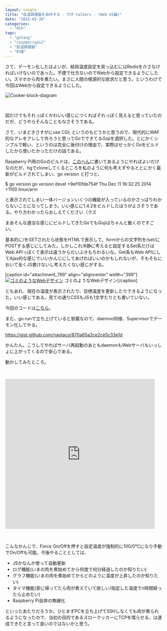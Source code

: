 ```yaml
---
layout: single
title: "低温調理器を自作する - TCP talkers - (Web UI編)"
date: "2015-03-30"
categories: 
  - "何か"
tags: 
  - "golang"
  - "raspberrypi2"
  - "低温調理器"
  - "料理"
---
```


さて、デーモン化したはよいが、結局温度設定を突っ込むにはRedisを介さなければいけないのであった。不便で仕方ないのでWebから設定できるようにしたい。スマホから肉を煮たい。まさに人間の根源的な欲求だと思う。というわけで今回はWebから設定できるようにした。

![Cooker-block-diagram](https://blog.naotaco.com/assets/images/posts/2015/03/Cooker-block-diagram1-1024x547.png)

 

図だけでもそれっぽくかわいい感じにつくればそれっぽく見えると思っていたのだが、どうやらそんなこともなさそうである。

さて、いまどきさすがにuse CGI; というのもどうかと思うので、現代的にWAF的なアレをアレして作ろうと思ってGoでできてるGojiを選択した。とにかくシンプルで軽い、というのは完全に後付けの理由で、実際はせっかくGoをビルドしたから使いたかっただけの話である。

Raspberry Pi用のGoのビルドは、[このへん](http://dave.cheney.net/2012/09/25/installing-go-on-the-raspberry-pi)に書いてあるようにやればよいだけなのだが、hgでcloneしてくるところを私のように何も考えずやるととにかく最新がビルドされてしまい、go version と打つと、

$ go version
go version devel +9ef10fde754f Thu Dec 11 16:32:25 2014 +1100 linux/arm

と表示されてしまい一体バージョンいくつの機能が入っているのかさっぱりわからないことになってしまう。いい感じに1.4.2をビルドしたほうがよさそうである。やり方わかったらおしえてください（クズ

まあそんな適当な感じにビルドしてきたGoでもGojiはちゃんと動くのですごい。

基本的に/をGETされたら状態をHTMLで表示して、formからの文字列を/set/にPOSTする感じにしてみた。しかしこれ冷静に考えると設定するSet系だけはWeb APIっぽくて表示は違うからだいぶきもちわるいな。Get系もWeb APIにしてAjax的な感じでいいかんじにしてあげればいいのかもしれないが、そもそもにおいて全くJS書けないし考えたくない感じがする。

\[caption id="attachment\_769" align="aligncenter" width="399"\][![ゴミのようなWebデザイン](https://blog.naotaco.com/assets/images/posts/2015/03/cookercooker-front.png)](https://blog.naotaco.com/assets/images/posts/2015/03/cookercooker-front.png) ゴミのようなWebデザイン\[/caption\]

ともあれ、現在の温度が表示されたり、目標温度を更新したりできるようになった。いい感じである。見ての通りCSSもJSも1文字たりとも書いていない。

今回のコードは[こちら](https://github.com/naotaco/cooker-front)。

また、go runで立ち上げていると邪魔なので、daemon同様、Supervisorでデーモン化してやる。

https://gist.github.com/naotaco/870a65a2ce2ce5c33e1d

かんたん。こうしてやればサーバ再起動のあともdaemonもWebサーバもいっしょに上がってくるので安心である。

動かしてみたところ。

 

<iframe src="https://vine.co/v/OLuW9qEpmp3/embed/simple" width="480" height="480" frameborder="0"></iframe>

<script src="https://platform.vine.co/static/scripts/embed.js"></script>

 

こんなかんじで、Force On/Offを押すと設定温度が強制的に100/0℃になり手動でOn/Offも可能。今後やることとしては、

- JSかなんか使って自動更新
- ログ機能(いまの肉を煮始めてから何度で何分経過したのか知りたい)
- グラフ機能(いまの肉を煮始めてからどのように温度が上昇したのか知りたい)
- タイマ機能(家に帰ってたら肉が煮えていて欲しい/指定した温度でn時間経ったら止めたい)
- Raspberry Pi自体の無線化

といったあたりだろうか。ひとまずPCを立ち上げてSSHしなくても肉が煮られるようになったので、当初の目的であるスロークッカーにTCPを喋らせる、は達成できたと言って良いのではないかと思う。
